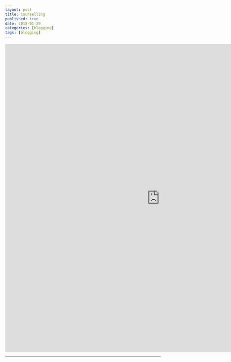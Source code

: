 ```yaml
---
layout: post
title: Counselling
published: true
date: 2018-01-29
categories: [blogging]
tags: [blogging]
---
```

<head>
  <style>
    h5{
      font-size:90%;
      font-weight: normal;
      color: Gray;
    }
    
    p.small {
    line-height: 70%;
}
  </style>
</head>

<iframe
  style="border: 0px;"
  src="https://public.tableau.com/views/CounsDashboard/Dashboard2?:embed=y&:display_count=yes&publish=yes&:toolbar=no"
  scrolling="no"
  width="1000px"
  height="1000px"
  >
</iframe>
<hr>
